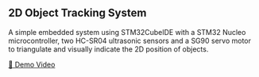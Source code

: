 ## 2D Object Tracking System

A simple embedded system using STM32CubeIDE with a STM32 Nucleo microcontroller, two HC-SR04 ultrasonic sensors and a SG90 servo motor to triangulate and visually indicate the 2D position of objects.

[🎥 Demo Video](https://youtube.com/shorts/YeYXIFymsLI)
